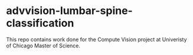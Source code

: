 # advvision-lumbar-spine-classification

This repo contains work done for the Compute Vision project at Univeristy of Chicago Master of Science. 
